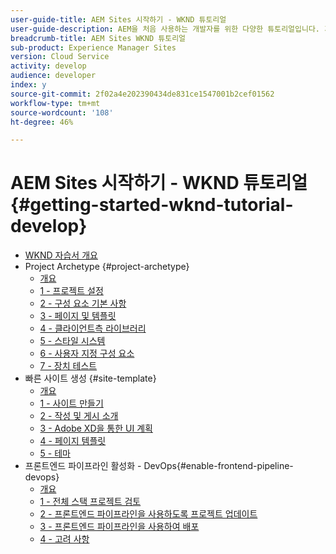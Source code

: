 ```yaml
---
user-guide-title: AEM Sites 시작하기 - WKND 튜토리얼
user-guide-description: AEM을 처음 사용하는 개발자를 위한 다양한 튜토리얼입니다. 가상 라이프스타일 브랜드인 WKND에 AEM 사이트를 구현합니다. 프론트엔드 파이프라인을 활성화하여 개발에서 배포 주기까지의 속도를 높입니다.
breadcrumb-title: AEM Sites WKND 튜토리얼
sub-product: Experience Manager Sites
version: Cloud Service
activity: develop
audience: developer
index: y
source-git-commit: 2f02a4e202390434de831ce1547001b2cef01562
workflow-type: tm+mt
source-wordcount: '108'
ht-degree: 46%

---
```



# AEM Sites 시작하기 - WKND 튜토리얼 {#getting-started-wknd-tutorial-develop}

+ [WKND 자습서 개요](overview.md)
+ Project Archetype {#project-archetype}
   + [개요](./project-archetype/overview.md)
   + [1 - 프로젝트 설정](./project-archetype/project-setup.md)
   + [2 - 구성 요소 기본 사항](./project-archetype/component-basics.md)
   + [3 - 페이지 및 템플릿](./project-archetype/pages-templates.md)
   + [4 - 클라이언트측 라이브러리](./project-archetype/client-side-libraries.md)
   + [5 - 스타일 시스템](./project-archetype/style-system.md)
   + [6 - 사용자 지정 구성 요소](./project-archetype/custom-component.md)
   + [7 - 장치 테스트](./project-archetype/unit-testing.md)
+ 빠른 사이트 생성 {#site-template}
   + [개요](./site-template/overview.md)
   + [1 - 사이트 만들기](./site-template/create-site.md)
   + [2 - 작성 및 게시 소개](./site-template/author-content-publish.md)
   + [3 - Adobe XD을 통한 UI 계획](./site-template/ui-planning-adobe-xd.md)
   + [4 - 페이지 템플릿](./site-template/page-templates.md)
   + [5 - 테마](./site-template/theming.md)
+ 프론트엔드 파이프라인 활성화 - DevOps{#enable-frontend-pipeline-devops}
   + [개요](./enable-frontend-pipeline/overview.md)
   + [1 - 전체 스택 프로젝트 검토](./enable-frontend-pipeline/review-uifrontend-module.md)
   + [2 - 프론트엔드 파이프라인을 사용하도록 프로젝트 업데이트](./enable-frontend-pipeline/update-project.md)
   + [3 - 프론트엔드 파이프라인을 사용하여 배포](./enable-frontend-pipeline/create-frontend-pipeline.md)
   + [4 - 고려 사항](./enable-frontend-pipeline/considerations.md)

